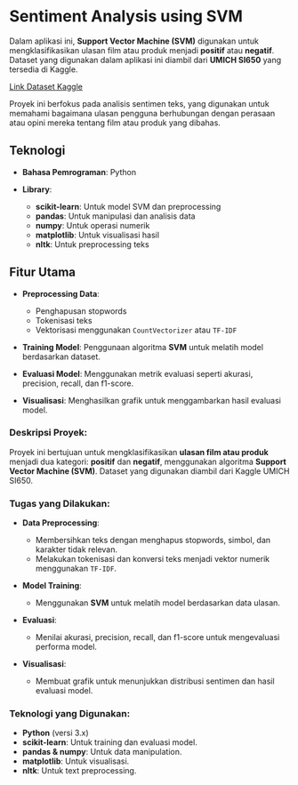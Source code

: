 # Sentiment Analysis using SVM


Dalam aplikasi ini, **Support Vector Machine (SVM)** digunakan untuk mengklasifikasikan ulasan film atau produk menjadi **positif** atau **negatif**. Dataset yang digunakan dalam aplikasi ini diambil dari **UMICH SI650** yang tersedia di Kaggle.

[Link Dataset Kaggle](https://www.kaggle.com/c/si650winter11/data)

Proyek ini berfokus pada analisis sentimen teks, yang digunakan untuk memahami bagaimana ulasan pengguna berhubungan dengan perasaan atau opini mereka tentang film atau produk yang dibahas.

## Teknologi

* **Bahasa Pemrograman**: Python
* **Library**:

  * **scikit-learn**: Untuk model SVM dan preprocessing
  * **pandas**: Untuk manipulasi dan analisis data
  * **numpy**: Untuk operasi numerik
  * **matplotlib**: Untuk visualisasi hasil
  * **nltk**: Untuk preprocessing teks

## Fitur Utama

* **Preprocessing Data**:

  * Penghapusan stopwords
  * Tokenisasi teks
  * Vektorisasi menggunakan `CountVectorizer` atau `TF-IDF`
* **Training Model**: Penggunaan algoritma **SVM** untuk melatih model berdasarkan dataset.
* **Evaluasi Model**: Menggunakan metrik evaluasi seperti akurasi, precision, recall, dan f1-score.
* **Visualisasi**: Menghasilkan grafik untuk menggambarkan hasil evaluasi model.


### Deskripsi Proyek:

Proyek ini bertujuan untuk mengklasifikasikan **ulasan film atau produk** menjadi dua kategori: **positif** dan **negatif**, menggunakan algoritma **Support Vector Machine (SVM)**. Dataset yang digunakan diambil dari Kaggle UMICH SI650.

### Tugas yang Dilakukan:

* **Data Preprocessing**:

  * Membersihkan teks dengan menghapus stopwords, simbol, dan karakter tidak relevan.
  * Melakukan tokenisasi dan konversi teks menjadi vektor numerik menggunakan `TF-IDF`.
* **Model Training**:

  * Menggunakan **SVM** untuk melatih model berdasarkan data ulasan.
* **Evaluasi**:

  * Menilai akurasi, precision, recall, dan f1-score untuk mengevaluasi performa model.
* **Visualisasi**:

  * Membuat grafik untuk menunjukkan distribusi sentimen dan hasil evaluasi model.

### Teknologi yang Digunakan:

* **Python** (versi 3.x)
* **scikit-learn**: Untuk training dan evaluasi model.
* **pandas & numpy**: Untuk data manipulation.
* **matplotlib**: Untuk visualisasi.
* **nltk**: Untuk text preprocessing.


